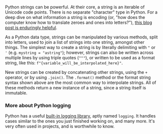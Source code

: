 Python strings can be powerful. At their core, a string is an iterable of Unicode code points. There is no separate "character" type in Python. For a deep dive on what information a string is encoding (or, "how does the computer know how to translate zeroes and ones into letters?"), [this blog post is enduringly helpful][joel-on-text].

As a Python data type, strings can be manipulated by various methods, split into letters, used to join a list of strings into one string, amongst other things. The simplest way to create a string is by literally delimiting with `"` or `'` (e.g. `mystring = "astring"`); however, strings can also be written across multiple lines by using triple quotes (`"""`), or written to be used as a format string, like this: `f"{variable_will_be_interpolated_here}"`.

New strings can be created by concatenating other strings, using the `+` operator, or by using `.join()`. The `.format()` method or the format string syntax shown above are the most common way to interpolate strings. All of these methods return a new instance of a string, since a string itself is immutable.

### More about Python logging

Python has a useful [built-in logging library][logging-library], aptly named `logging`. It handles cases similar
to the ones you just finished working on, and many more. It's very often used in projects, and is worthwhile to know.

[joel-on-text]: https://www.joelonsoftware.com/2003/10/08/the-absolute-minimum-every-software-developer-absolutely-positively-must-know-about-unicode-and-character-sets-no-excuses/
[logging-library]: https://docs.python.org/3.8/library/logging.html
